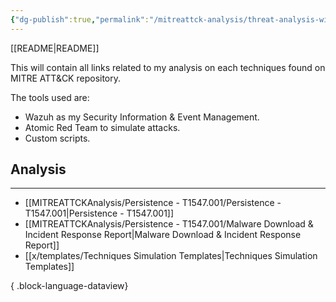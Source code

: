```yaml
---
{"dg-publish":true,"permalink":"/mitreattck-analysis/threat-analysis-with-att-and-ck/"}
---
```


[[README\|README]]

This will contain all links related to my analysis on each techniques found on MITRE ATT&CK repository. 

The tools used are:
- Wazuh as my Security Information & Event Management.
- Atomic Red Team to simulate attacks.
- Custom scripts.

## Analysis
---
- [[MITREATTCKAnalysis/Persistence - T1547.001/Persistence - T1547.001\|Persistence - T1547.001]]
- [[MITREATTCKAnalysis/Persistence - T1547.001/Malware Download & Incident Response Report\|Malware Download & Incident Response Report]]
- [[x/templates/Techniques Simulation Templates\|Techniques Simulation Templates]]

{ .block-language-dataview}







